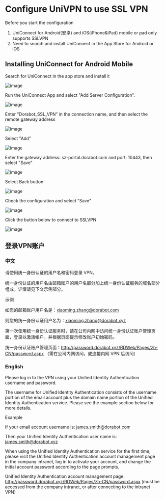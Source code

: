 # **Configure UniVPN to use SSL VPN**
Before you start the configuration
1. UniConnect for Android(安卓) and iOS(iPhone&iPad) mobile or pad only supports SSLVPN
2. Need to search and install UniConnect in the App Store for Android or iOS

## Installing UniConnect for Android Mobile

Search for UniConnect in the app store and install it

![image](https://github.com/tobarod/netee/assets/84069016/38ddab0e-1910-47dc-a98b-ae7d18d7fb3c)

Run the UniConnect App and select "Add Server Configuration".

![image](https://github.com/tobarod/netee/assets/84069016/6db3cea4-5574-45a8-b602-8fa13514d9e8)

Enter "Dorabot_SSL_VPN" in the connection name, and then select the remote gateway address

![image](https://github.com/tobarod/netee/assets/84069016/98655f88-9e5a-4eca-bba3-4e4231ac4b92)

Select "Add”

![image](https://github.com/tobarod/netee/assets/84069016/9d09c29b-bfb2-4de3-8f0d-4febf281df7c)

Enter the gateway address: sz-portal.dorabot.com and port: 10443, then select "Save"

![image](https://github.com/tobarod/netee/assets/84069016/457d1ff6-8bd6-4c86-baae-d7782b22ac14)

Select Back button

![image](https://github.com/tobarod/netee/assets/84069016/e5f245f2-f6d9-408e-ac26-8d3c8ec525d9)

Check the configuration and select "Save"

![image](https://github.com/tobarod/netee/assets/84069016/d5ea3053-0c14-4557-9a10-1811a95ad839)

Click the button below to connect to SSLVPN

![image](https://github.com/tobarod/netee/assets/84069016/90e91e52-24d4-4cd2-8cb3-7dbcb069c298)

## 登录VPN账户
### 中文
请使用统一身份认证的用户名和密码登录 VPN。 

统一身份认证的用户名由邮箱账户的用户名部分加上统一身份认证服务的域名部分组成。详情请见下文示例部分。

示例

如您的邮箱账户用户名是：xiaoming.zhang@dorabot.com

则您的统一身份认证用户名为：xiaoming.zhang@dorabot.xyz

第一次使用统一身份认证服务时，请在公司内网中访问统一身份认证账户管理页面，登录以激活帐户，并根据页面提示修改账户初始密码。

统一身份认证账户管理页面：http://password.dorabot.xyz/RDWeb/Pages/zh-CN/password.aspx （需在公司内网访问，或连接内网 VPN 后访问）


### English
Please log in to the VPN using your Unified Identity Authentication username and password.

The username for Unified Identity Authentication consists of the username portion of the email account plus the domain name portion of the Unified Identity Authentication service. Please see the example section below for more details. 

Example

If your email account username is: james.smith@dorabot.com

Then your Unified Identity Authentication user name is: james.smith@dorabot.xyz

When using the Unified Identity Authentication service for the first time, please visit the Unified Identity Authentication account management page in the company intranet, log in to activate your account, and change the initial account password according to the page prompts.

Unified Identity Authentication account management page: http://password.dorabot.xyz/RDWeb/Pages/zh-CN/password.aspx (must be accessed from the company intranet, or after connecting to the intranet VPN)
